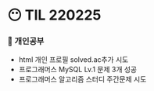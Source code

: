 # 😶 TIL 220225

### 🧐 개인공부

- html 개인 프로필 solved.ac추가 시도
- 프로그래머스 MySQL Lv.1 문제 3개 성공
- 프로그래머스 알고리즘 스터디 주간문제 시도
